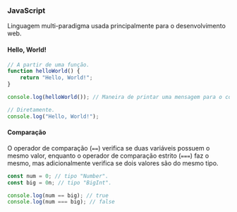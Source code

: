 ### JavaScript

Linguagem multi-paradigma usada principalmente para o desenvolvimento web.

#### Hello, World!

```javascript
// A partir de uma função.
function helloWorld() {
    return "Hello, World!";
}

console.log(helloWorld()); // Maneira de printar uma mensagem para o console.

// Diretamente.
console.log("Hello, World!");
```

#### Comparação

O operador de comparação (`==`) verifica se duas variáveis possuem o mesmo valor, enquanto o operador de comparação estrito (`===`) faz o mesmo, mas adicionalmente verifica se dois valores são do mesmo tipo.

```javascript
const num = 0; // tipo "Number".
const big = 0n; // tipo "BigInt".

console.log(num == big); // true
console.log(num === big); // false
```
